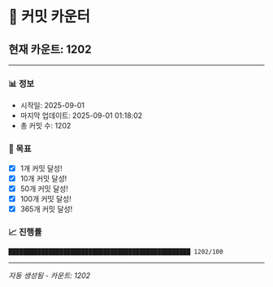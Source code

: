 # 🔢 커밋 카운터

## 현재 카운트: 1202

---

### 📊 정보
- 시작일: 2025-09-01
- 마지막 업데이트: 2025-09-01 01:18:02
- 총 커밋 수: 1202

### 🎯 목표
- [x] 1개 커밋 달성!
- [x] 10개 커밋 달성!
- [x] 50개 커밋 달성!
- [x] 100개 커밋 달성!
- [x] 365개 커밋 달성!

### 📈 진행률
```
██████████████████████████████████████████████████ 1202/100
```

---
*자동 생성됨 - 카운트: 1202*

